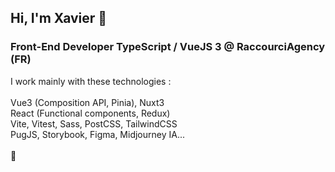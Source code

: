 
## Hi, I'm Xavier :wave:

### Front-End Developer TypeScript / VueJS 3 @ RaccourciAgency (FR)

I work mainly with these technologies : <br>
<br>
Vue3 (Composition API, Pinia), Nuxt3<br>
React (Functional components, Redux)
<br>
Vite, Vitest, Sass, PostCSS, TailwindCSS<br>
PugJS, Storybook, Figma, Midjourney IA...<br>
<br>
💫
